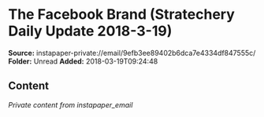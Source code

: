 # The Facebook Brand (Stratechery Daily Update 2018-3-19)

**Source:** instapaper-private://email/9efb3ee89402b6dca7e4334df847555c/
**Folder:** Unread
**Added:** 2018-03-19T09:24:48




## Content
*Private content from instapaper_email*

